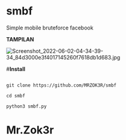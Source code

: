 # smbf
Simple mobile bruteforce facebook

**TAMPILAN**

![Screenshot_2022-06-02-04-34-39-34_84d3000e3f4017145260f7618db1d683.jpg](https://user-images.githubusercontent.com/96907156/171506185-e083e2f1-4207-462a-9649-930e29a5dd44.jpg)

#**Install**

```

git clone https://github.com/MRZOK3R/smbf

cd smbf

python3 smbf.py

```

# **Mr.Zok3r**
